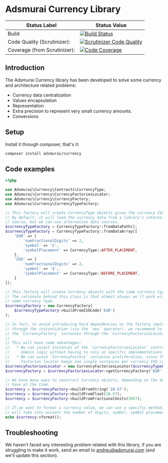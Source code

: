 # Adsmurai Currency Library

Status Label  | Status Value
--------------|-------------
Build | [![Build Status](https://travis-ci.org/Adsmurai/Currency.svg?branch=master)](https://travis-ci.org/Adsmurai/Currency)
Code Quality (Scrutinizer): | [![Scrutinizer Code Quality](https://scrutinizer-ci.com/g/Adsmurai/Currency/badges/quality-score.png?b=master)](https://scrutinizer-ci.com/g/Adsmurai/Currency/?branch=master)
Coverage (from Scrutinizer): | [![Code Coverage](https://scrutinizer-ci.com/g/Adsmurai/Currency/badges/coverage.png?b=master)](https://scrutinizer-ci.com/g/Adsmurai/Currency/?branch=master)

## Introduction

The Adsmurai Currency library has been developed to solve some currency and
architecture related problems:

  * Currency data centralization
  * Values encapsulation
  * Representation
  * Extra precision to represent very small currency amounts.
  * Conversions

## Setup

Install it through composer, that's it:
```bash
composer install adsmurai/currency
```

## Code examples

```php
<?php

use Adsmurai\Currency\Contracts\CurrencyType;
use Adsmurai\Currency\CurrencyFactoriesLocator;
use Adsmurai\Currency\CurrencyFactory;
use Adsmurai\Currency\CurrencyTypeFactory;

// This factory will create CurrencyType objects given the currency ISO code.
// By default, it will load the currency data from a library's internal data
// source, but we can use alternative data sources.
$currencyTypeFactory = CurrencyTypeFactory::fromDataPath();
$currencyTypeFactory = CurrencyTypeFactory::fromDataArray([
    'EUR' => [
        'numFractionalDigits' => 2,
        'symbol' => '€',
        'symbolPlacement' => CurrencyType::AFTER_PLACEMENT,
    ],
    'USD' => [
        'numFractionalDigits' => 2,
        'symbol' => '$',
        'symbolPlacement' => CurrencyType::BEFORE_PLACEMENT,
    ]
]);

// This factory will create Currency objects with the same currency type.
// The rationale behind this class is that almost always we'll work with the
// same currency type.
$currencyFactory = new CurrencyFactory(
    $currencyTypeFactory->buildFromISOCode('EUR')
);

// In fact, to avoid introducing hard dependencies on the factory implementation
// through the instantiation (via the `new` operator), we recommend to obtain
// the `CurrencyFactory` instances through the `CurrencyFactoriesLocator`.
//
// This will have some advantages:
//   * We can inject instances of the `CurrencyFactoriesLocator` contract in our
//     domain logic without having to rely on specific implementations.
//   * We can avoid `CurrencyFactory` instances proliferation, since this
//     factories locator keeps one single instances per currency ISO code.
$currencyFactoriesLocator = new CurrencyFactoriesLocator($currencyTypeFactory);
$currencyFactory = $currencyFactoriesLocator->getCurrencyFactory('EUR');

// We have many ways to construct Currency objects, depending on the data we
// have at the time.
$currency = $currencyFactory->buildFromString('10.57');
$currency = $currencyFactory->buildFromFloat(10.57);
$currency = $currencyFactory->buildFromFractionalUnits(1057);

// If we want to format a currency value, we can use a specific method, that
// will take into account the number of digits, symbol, symbol placement...
echo $currency->format();


```

## Troubleshooting

We haven't faced any interesting problem related with this library, if you are
struggling to make it work, send an email to andreu@adsmurai.com (and we'll update
this section).

